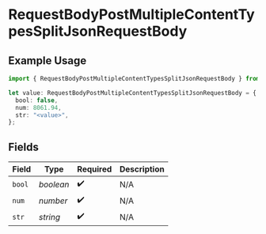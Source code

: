 # RequestBodyPostMultipleContentTypesSplitJsonRequestBody

## Example Usage

```typescript
import { RequestBodyPostMultipleContentTypesSplitJsonRequestBody } from "openapi/sdk/models/operations";

let value: RequestBodyPostMultipleContentTypesSplitJsonRequestBody = {
  bool: false,
  num: 8061.94,
  str: "<value>",
};
```

## Fields

| Field              | Type               | Required           | Description        |
| ------------------ | ------------------ | ------------------ | ------------------ |
| `bool`             | *boolean*          | :heavy_check_mark: | N/A                |
| `num`              | *number*           | :heavy_check_mark: | N/A                |
| `str`              | *string*           | :heavy_check_mark: | N/A                |